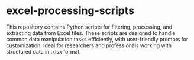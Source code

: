 # excel-processing-scripts
This repository contains Python scripts for filtering, processing, and extracting data from Excel files. These scripts are designed to handle common data manipulation tasks efficiently, with user-friendly prompts for customization. Ideal for researchers and professionals working with structured data in .xlsx format.
